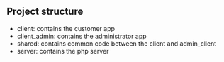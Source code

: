 ## Project structure
* client: contains the customer app
* client_admin: contains the administrator app
* shared: contains common code between the client and admin_client
* server: contains the php server
